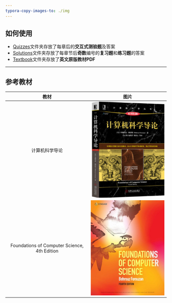 ```yaml
---
typora-copy-images-to: ./img
---
```


## 如何使用

- <a href="Quizzes/">Quizzes</a>文件夹存放了每章后的**交互式测验题**及答案
- <a href="Solutions">Solutions</a>文件夹存放了每章节后**奇数**编号的**复习题**和**练习题**的答案
- <a href="Textbook">Textbook</a>文件夹存放了**英文原版教材PDF**

------



## 参考教材

|                     教材                     |                             图片                             |
| :------------------------------------------: | :----------------------------------------------------------: |
|                计算机科学导论                | ![image-20231227213319730](img/image-20231227213319730.png)  |
| Foundations of Computer Science, 4th Edition | ![e146ff701029cef9378328f15aa28958e6ee8e1488fe082b057229d7e14685ec](img/e146ff701029cef9378328f15aa28958e6ee8e1488fe082b057229d7e14685ec.jpg) |



